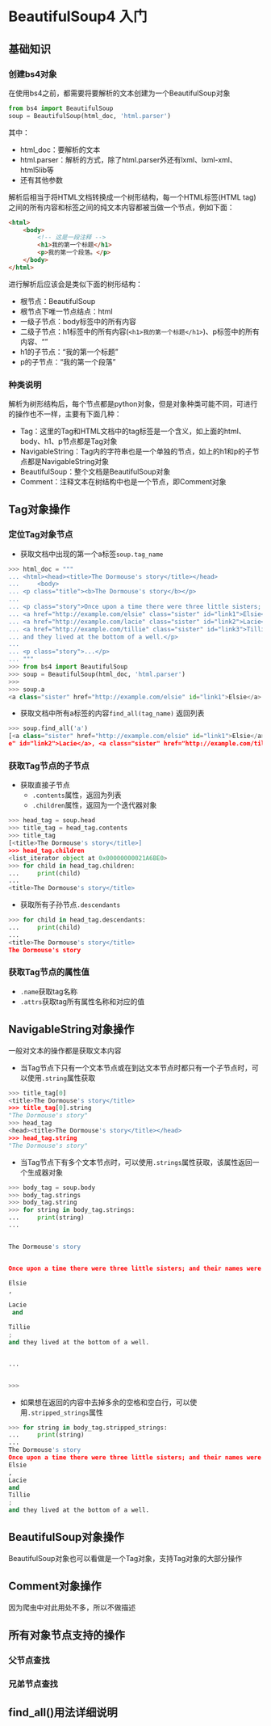 # BeautifulSoup4 入门
## 基础知识
### 创建bs4对象
在使用bs4之前，都需要将要解析的文本创建为一个BeautifulSoup对象
```python
from bs4 import BeautifulSoup
soup = BeautifulSoup(html_doc, 'html.parser')
```
其中：
- html_doc：要解析的文本
- html.parser：解析的方式，除了html.parser外还有lxml、lxml-xml、html5lib等
- 还有其他参数

解析后相当于将HTML文档转换成一个树形结构，每一个HTML标签(HTML tag)之间的所有内容和标签之间的纯文本内容都被当做一个节点，例如下面：
```html
<html>
    <body>
        <!-- 这是一段注释 -->
        <h1>我的第一个标题</h1>    
        <p>我的第一个段落。</p>
    </body>
</html>
```
进行解析后应该会是类似下面的树形结构：
- 根节点：BeautifulSoup
- 根节点下唯一节点结点：html
- 一级子节点：body标签中的所有内容
- 二级子节点：h1标签中的所有内容(`<h1>我的第一个标题</h1>`)、p标签中的所有内容、“<!-- 这是一段注释 -->”
- h1的子节点：“我的第一个标题”
- p的子节点：“我的第一个段落”

### 种类说明
解析为树形结构后，每个节点都是python对象，但是对象种类可能不同，可进行的操作也不一样，主要有下面几种：
- Tag：这里的Tag和HTML文档中的tag标签是一个含义，如上面的html、body、h1、p节点都是Tag对象
- NavigableString：Tag内的字符串也是一个单独的节点，如上的h1和p的子节点都是NavigableString对象
- BeautifulSoup：整个文档是BeautifulSoup对象
- Comment：注释文本在树结构中也是一个节点，即Comment对象

## Tag对象操作
### 定位Tag对象节点
- 获取文档中出现的第一个a标签`soup.tag_name`
```python
>>> html_doc = """
... <html><head><title>The Dormouse's story</title></head>
...     <body>
... <p class="title"><b>The Dormouse's story</b></p>
...
... <p class="story">Once upon a time there were three little sisters; and their names were
... <a href="http://example.com/elsie" class="sister" id="link1">Elsie</a>,
... <a href="http://example.com/lacie" class="sister" id="link2">Lacie</a> and
... <a href="http://example.com/tillie" class="sister" id="link3">Tillie</a>;
... and they lived at the bottom of a well.</p>
...
... <p class="story">...</p>
... """
>>> from bs4 import BeautifulSoup
>>> soup = BeautifulSoup(html_doc, 'html.parser')
>>>
>>> soup.a
<a class="sister" href="http://example.com/elsie" id="link1">Elsie</a>
```
- 获取文档中所有a标签的内容`find_all(tag_name)`
返回列表
```python
>>> soup.find_all('a')
[<a class="sister" href="http://example.com/elsie" id="link1">Elsie</a>, <a class="sister" href="http://example.com/laci
e" id="link2">Lacie</a>, <a class="sister" href="http://example.com/tillie" id="link3">Tillie</a>]
```

### 获取Tag节点的子节点
- 获取直接子节点
    - `.contents`属性，返回为列表
    - `.children`属性，返回为一个迭代器对象
```python
>>> head_tag = soup.head
>>> title_tag = head_tag.contents
>>> title_tag
[<title>The Dormouse's story</title>]
>>> head_tag.children
<list_iterator object at 0x00000000021A6BE0>
>>> for child in head_tag.children:
...     print(child)
...
<title>The Dormouse's story</title>
```

- 获取所有子孙节点`.descendants`
```python
>>> for child in head_tag.descendants:
...     print(child)
...
<title>The Dormouse's story</title>
The Dormouse's story
```

### 获取Tag节点的属性值
- `.name`获取tag名称
- `.attrs`获取tag所有属性名称和对应的值

## NavigableString对象操作
一般对文本的操作都是获取文本内容
- 当Tag节点下只有一个文本节点或在到达文本节点时都只有一个子节点时，可以使用`.string`属性获取
```python
>>> title_tag[0]
<title>The Dormouse's story</title>
>>> title_tag[0].string
"The Dormouse's story"
>>> head_tag
<head><title>The Dormouse's story</title></head>
>>> head_tag.string
"The Dormouse's story"
```
- 当Tag节点下有多个文本节点时，可以使用`.strings`属性获取，该属性返回一个生成器对象
```python
>>> body_tag = soup.body
>>> body_tag.strings
>>> body_tag.string
>>> for string in body_tag.strings:
...     print(string)
...


The Dormouse's story


Once upon a time there were three little sisters; and their names were

Elsie
,

Lacie
 and

Tillie
;
and they lived at the bottom of a well.


...


>>>
```
- 如果想在返回的内容中去掉多余的空格和空白行，可以使用`.stripped_strings`属性
```python
>>> for string in body_tag.stripped_strings:
...     print(string)
...
The Dormouse's story
Once upon a time there were three little sisters; and their names were
Elsie
,
Lacie
and
Tillie
;
and they lived at the bottom of a well.
```

## BeautifulSoup对象操作
BeautifulSoup对象也可以看做是一个Tag对象，支持Tag对象的大部分操作

## Comment对象操作
因为爬虫中对此用处不多，所以不做描述

## 所有对象节点支持的操作
### 父节点查找
### 兄弟节点查找

## find_all()用法详细说明